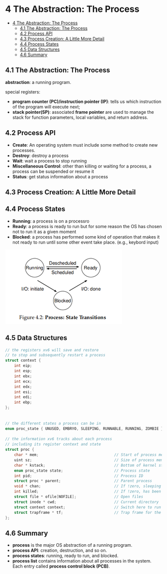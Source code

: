 # 4 The Abstraction: The Process

<!--toc:start-->

- [4 The Abstraction: The Process](#4-the-abstraction-the-process)
  - [4.1 The Abstraction: The Process](#41-the-abstraction-the-process)
  - [4.2 Process API](#42-process-api)
  - [4.3 Process Creation: A Little More Detail](#43-process-creation-a-little-more-detail)
  - [4.4 Process States](#44-process-states)
  - [4.5 Data Structures](#45-data-structures)
  - [4.6 Summary](#46-summary)
  <!--toc:end-->

## 4.1 The Abstraction: The Process

**abstraction**: a running program.

special registers:

- **program counter (PC)/instruction pointer (IP)**: tells us which instruction of the program will execute next;
- **stack pointer(SP)**: associated **frame pointer** are used to manage the stack for function parameters, local variables, and return address.

## 4.2 Process API

- **Create**: An operating system must include some method to create new processes.
- **Destroy**: destroy a process
- **Wait**: wait a process to stop running
- **Miscellaneous Control**: other than killing or waiting for a process, a process can be suspended or resume it
- **Status**: get status information about a process

## 4.3 Process Creation: A Little More Detail

## 4.4 Process States

- **Running**: a process is on a processro
- **Ready**: a process is ready to run but for some reason the OS has chosen not to run it as a given moment
- **Blocked**: a process has performed some kind of operation that makes it not ready to run until some other event take place. (e.g., keybord input)

![image-20230130173742069](./ch04.assets/image-20230130173742069.png)

## 4.5 Data Structures

```c
// the registers xv6 will save and restore
// to stop and subsequently restart a process
struct context {
    int eip;
    int esp;
    int ebx;
    int ecx;
    int edx;
    int esi;
    int edi;
    int ebp;
};


// the different states a process can be in
enum proc_state { UNUSED, EMBRYO, SLEEPING, RUNNABLE, RUNNING, ZOMBIE };

// the information xv6 tracks about each process
// including its register context and state
struct proc {
    char * mem;                                  // Start of process memory
    uint sz;                                     // Size of process memory
    char * kstack;                               // Bottom of kernel stack for this process
    enum proc_state state;                       // Process state
    int pid;                                     // Process ID
    struct proc * parent;                        // Parent process
    void * chan;                                 // If !zero, sleeping on chan
    int killed;                                  // If !zero, has been killed
    struct file * ofile[NOFILE];                 // Open files
    struct inode * cwd;                          // Current directory
    struct context context;                      // Switch here to run process
    struct trapframe * tf;                       // Trap frame for the
};
```

## 4.6 Summary

- **process** is the major OS abstraction of a running program.
- **process API**: creation, destruction, and so on.
- **process states**: running, ready to run, and blocked.
- **process list** contains information about all processes in the system. Each entry called **process control block (PCB)**.
